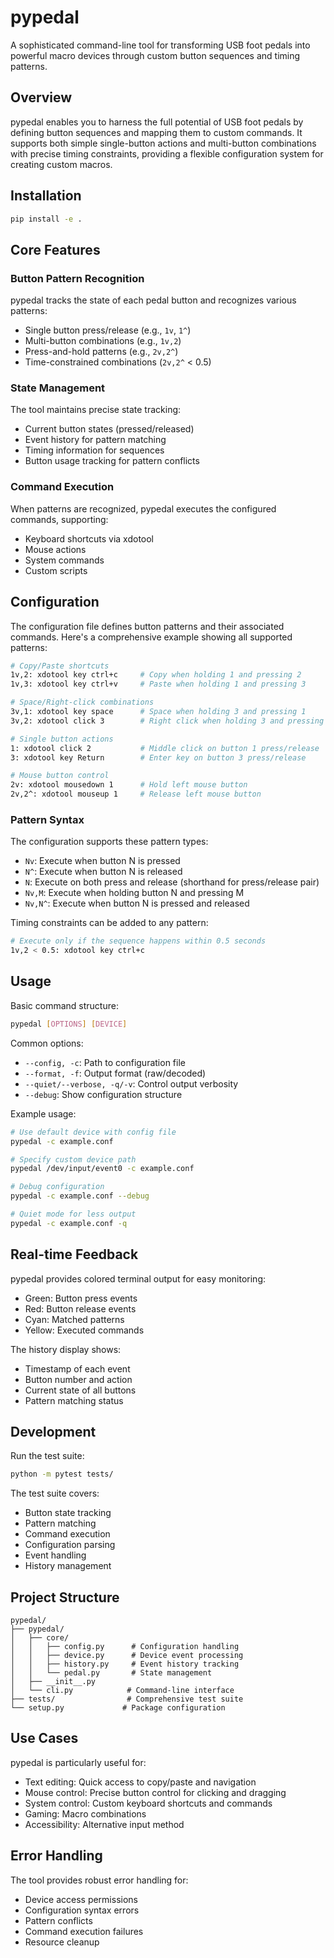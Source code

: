 # pypedal

A sophisticated command-line tool for transforming USB foot pedals into powerful macro devices through custom button sequences and timing patterns.

## Overview

pypedal enables you to harness the full potential of USB foot pedals by defining button sequences and mapping them to custom commands. It supports both simple single-button actions and multi-button combinations with precise timing constraints, providing a flexible configuration system for creating custom macros.

## Installation

```bash
pip install -e .
```

## Core Features

### Button Pattern Recognition
pypedal tracks the state of each pedal button and recognizes various patterns:
- Single button press/release (e.g., `1v`, `1^`)
- Multi-button combinations (e.g., `1v,2`)
- Press-and-hold patterns (e.g., `2v,2^`)
- Time-constrained combinations (`2v,2^` < 0.5)

### State Management
The tool maintains precise state tracking:
- Current button states (pressed/released)
- Event history for pattern matching
- Timing information for sequences
- Button usage tracking for pattern conflicts

### Command Execution
When patterns are recognized, pypedal executes the configured commands, supporting:
- Keyboard shortcuts via xdotool
- Mouse actions
- System commands
- Custom scripts

## Configuration

The configuration file defines button patterns and their associated commands. Here's a comprehensive example showing all supported patterns:

```bash
# Copy/Paste shortcuts
1v,2: xdotool key ctrl+c     # Copy when holding 1 and pressing 2
1v,3: xdotool key ctrl+v     # Paste when holding 1 and pressing 3

# Space/Right-click combinations
3v,1: xdotool key space      # Space when holding 3 and pressing 1
3v,2: xdotool click 3        # Right click when holding 3 and pressing 2

# Single button actions
1: xdotool click 2           # Middle click on button 1 press/release
3: xdotool key Return        # Enter key on button 3 press/release

# Mouse button control
2v: xdotool mousedown 1      # Hold left mouse button
2v,2^: xdotool mouseup 1     # Release left mouse button
```

### Pattern Syntax

The configuration supports these pattern types:

- `Nv`: Execute when button N is pressed
- `N^`: Execute when button N is released
- `N`: Execute on both press and release (shorthand for press/release pair)
- `Nv,M`: Execute when holding button N and pressing M
- `Nv,N^`: Execute when button N is pressed and released

Timing constraints can be added to any pattern:
```bash
# Execute only if the sequence happens within 0.5 seconds
1v,2 < 0.5: xdotool key ctrl+c
```

## Usage

Basic command structure:

```bash
pypedal [OPTIONS] [DEVICE]
```

Common options:
- `--config, -c`: Path to configuration file
- `--format, -f`: Output format (raw/decoded)
- `--quiet/--verbose, -q/-v`: Control output verbosity
- `--debug`: Show configuration structure

Example usage:

```bash
# Use default device with config file
pypedal -c example.conf

# Specify custom device path
pypedal /dev/input/event0 -c example.conf

# Debug configuration
pypedal -c example.conf --debug

# Quiet mode for less output
pypedal -c example.conf -q
```

## Real-time Feedback

pypedal provides colored terminal output for easy monitoring:
- Green: Button press events
- Red: Button release events
- Cyan: Matched patterns
- Yellow: Executed commands

The history display shows:
- Timestamp of each event
- Button number and action
- Current state of all buttons
- Pattern matching status

## Development

Run the test suite:
```bash
python -m pytest tests/
```

The test suite covers:
- Button state tracking
- Pattern matching
- Command execution
- Configuration parsing
- Event handling
- History management

## Project Structure

```
pypedal/
├── pypedal/
│   ├── core/
│   │   ├── config.py      # Configuration handling
│   │   ├── device.py      # Device event processing
│   │   ├── history.py     # Event history tracking
│   │   └── pedal.py       # State management
│   ├── __init__.py
│   └── cli.py            # Command-line interface
├── tests/                # Comprehensive test suite
└── setup.py             # Package configuration
```

## Use Cases

pypedal is particularly useful for:
- Text editing: Quick access to copy/paste and navigation
- Mouse control: Precise button control for clicking and dragging
- System control: Custom keyboard shortcuts and commands
- Gaming: Macro combinations
- Accessibility: Alternative input method

## Error Handling

The tool provides robust error handling for:
- Device access permissions
- Configuration syntax errors
- Pattern conflicts
- Command execution failures
- Resource cleanup
